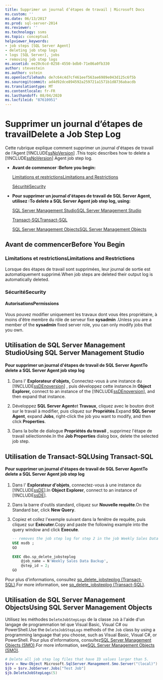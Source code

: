 ```yaml
---
title: Supprimer un journal d’étapes de travail | Microsoft Docs
ms.custom: ''
ms.date: 06/13/2017
ms.prod: sql-server-2014
ms.reviewer: ''
ms.technology: ssms
ms.topic: conceptual
helpviewer_keywords:
- job steps [SQL Server Agent]
- deleting job step logs
- logs [SQL Server], jobs
- removing job step logs
ms.assetid: ee20c6cd-0258-4550-bdb0-71e86a0fb330
author: stevestein
ms.author: sstein
ms.openlocfilehash: de7c64c4d7cf461eef563ae6989e043d125c6f5b
ms.sourcegitcommit: ad4d92dce894592a259721a1571b1d8736abacdb
ms.translationtype: MT
ms.contentlocale: fr-FR
ms.lasthandoff: 08/04/2020
ms.locfileid: "87610951"
---
```

# <a name="delete-a-job-step-log"></a><span data-ttu-id="f0472-102">Supprimer un journal d’étapes de travail</span><span class="sxs-lookup"><span data-stu-id="f0472-102">Delete a Job Step Log</span></span>
  <span data-ttu-id="f0472-103">Cette rubrique explique comment supprimer un journal d'étapes de travail de l'Agent [!INCLUDE[ssNoVersion](../../includes/ssnoversion-md.md)] .</span><span class="sxs-lookup"><span data-stu-id="f0472-103">This topic describes how to delete a [!INCLUDE[ssNoVersion](../../includes/ssnoversion-md.md)] Agent job step log.</span></span>  
  
-   <span data-ttu-id="f0472-104">**Avant de commencer :**</span><span class="sxs-lookup"><span data-stu-id="f0472-104">**Before you begin:**</span></span>  
  
     [<span data-ttu-id="f0472-105">Limitations et restrictions</span><span class="sxs-lookup"><span data-stu-id="f0472-105">Limitations and Restrictions</span></span>](#Restrictions)  
  
     [<span data-ttu-id="f0472-106">Sécurité</span><span class="sxs-lookup"><span data-stu-id="f0472-106">Security</span></span>](#Security)  
  
-   <span data-ttu-id="f0472-107">**Pour supprimer un journal d'étapes de travail de SQL Server Agent, utilisez :**</span><span class="sxs-lookup"><span data-stu-id="f0472-107">**To delete a SQL Server Agent job step log, using:**</span></span>  
  
     [<span data-ttu-id="f0472-108">SQL Server Management Studio</span><span class="sxs-lookup"><span data-stu-id="f0472-108">SQL Server Management Studio</span></span>](#SSMS)  
  
     [<span data-ttu-id="f0472-109">Transact-SQL</span><span class="sxs-lookup"><span data-stu-id="f0472-109">Transact-SQL</span></span>](#TSQL)  
  
     [<span data-ttu-id="f0472-110">SQL Server Management Objects</span><span class="sxs-lookup"><span data-stu-id="f0472-110">SQL Server Management Objects</span></span>](#SMO)  
  
##  <a name="before-you-begin"></a><a name="BeforeYouBegin"></a> <span data-ttu-id="f0472-111">Avant de commencer</span><span class="sxs-lookup"><span data-stu-id="f0472-111">Before You Begin</span></span>  
  
###  <a name="limitations-and-restrictions"></a><a name="Restrictions"></a> <span data-ttu-id="f0472-112">Limitations et restrictions</span><span class="sxs-lookup"><span data-stu-id="f0472-112">Limitations and Restrictions</span></span>  
 <span data-ttu-id="f0472-113">Lorsque des étapes de travail sont supprimées, leur journal de sortie est automatiquement supprimé.</span><span class="sxs-lookup"><span data-stu-id="f0472-113">When job steps are deleted their output log is automatically deleted.</span></span>  
  
###  <a name="security"></a><a name="Security"></a> <span data-ttu-id="f0472-114">Sécurité</span><span class="sxs-lookup"><span data-stu-id="f0472-114">Security</span></span>  
  
####  <a name="permissions"></a><a name="Permissions"></a> <span data-ttu-id="f0472-115">Autorisations</span><span class="sxs-lookup"><span data-stu-id="f0472-115">Permissions</span></span>  
 <span data-ttu-id="f0472-116">Vous pouvez modifier uniquement les travaux dont vous êtes propriétaire, à moins d'être membre du rôle de serveur fixe **sysadmin** .</span><span class="sxs-lookup"><span data-stu-id="f0472-116">Unless you are a member of the **sysadmin** fixed server role, you can only modify jobs that you own.</span></span>  
  
##  <a name="using-sql-server-management-studio"></a><a name="SSMS"></a> <span data-ttu-id="f0472-117">Utilisation de SQL Server Management Studio</span><span class="sxs-lookup"><span data-stu-id="f0472-117">Using SQL Server Management Studio</span></span>  
  
#### <a name="to-delete-a-sql-server-agent-job-step-log"></a><span data-ttu-id="f0472-118">Pour supprimer un journal d'étapes de travail de SQL Server Agent</span><span class="sxs-lookup"><span data-stu-id="f0472-118">To delete a SQL Server Agent job step log</span></span>  
  
1.  <span data-ttu-id="f0472-119">Dans l' **Explorateur d’objets,** Connectez-vous à une instance du [!INCLUDE[ssDEnoversion](../../includes/ssdenoversion-md.md)] , puis développez cette instance.</span><span class="sxs-lookup"><span data-stu-id="f0472-119">In **Object Explorer,** connect to an instance of the [!INCLUDE[ssDEnoversion](../../includes/ssdenoversion-md.md)], and then expand that instance.</span></span>  
  
2.  <span data-ttu-id="f0472-120">Développez **SQL Server Agent**et **Travaux**, cliquez avec le bouton droit sur le travail à modifier, puis cliquez sur **Propriétés**.</span><span class="sxs-lookup"><span data-stu-id="f0472-120">Expand **SQL Server Agent**, expand **Jobs**, right-click the job you want to modify, and then click **Properties**.</span></span>  
  
3.  <span data-ttu-id="f0472-121">Dans la boîte de dialogue **Propriétés du travail** , supprimez l'étape de travail sélectionnée.</span><span class="sxs-lookup"><span data-stu-id="f0472-121">In the **Job Properties** dialog box, delete the selected job step.</span></span>  
  
##  <a name="using-transact-sql"></a><a name="TSQL"></a> <span data-ttu-id="f0472-122">Utilisation de Transact-SQL</span><span class="sxs-lookup"><span data-stu-id="f0472-122">Using Transact-SQL</span></span>  
  
#### <a name="to-delete-a-sql-server-agent-job-step-log"></a><span data-ttu-id="f0472-123">Pour supprimer un journal d'étapes de travail de SQL Server Agent</span><span class="sxs-lookup"><span data-stu-id="f0472-123">To delete a SQL Server Agent job step log</span></span>  
  
1.  <span data-ttu-id="f0472-124">Dans l' **Explorateur d'objets**, connectez-vous à une instance du [!INCLUDE[ssDE](../../includes/ssde-md.md)].</span><span class="sxs-lookup"><span data-stu-id="f0472-124">In **Object Explorer**, connect to an instance of [!INCLUDE[ssDE](../../includes/ssde-md.md)].</span></span>  
  
2.  <span data-ttu-id="f0472-125">Dans la barre d'outils standard, cliquez sur **Nouvelle requête**.</span><span class="sxs-lookup"><span data-stu-id="f0472-125">On the Standard bar, click **New Query**.</span></span>  
  
3.  <span data-ttu-id="f0472-126">Copiez et collez l'exemple suivant dans la fenêtre de requête, puis cliquez sur **Exécuter**.</span><span class="sxs-lookup"><span data-stu-id="f0472-126">Copy and paste the following example into the query window and click **Execute**.</span></span>  
  
    ```sql
    -- removes the job step log for step 2 in the job Weekly Sales Data Backup  
    USE msdb ;  
    GO  
  
    EXEC dbo.sp_delete_jobsteplog  
        @job_name = N'Weekly Sales Data Backup',  
        @step_id = 2;  
    GO  
    ```  
  
 <span data-ttu-id="f0472-127">Pour plus d’informations, consultez [sp_delete_jobsteplog &#40;Transact-SQL&#41;](/sql/relational-databases/system-stored-procedures/sp-delete-jobsteplog-transact-sql).</span><span class="sxs-lookup"><span data-stu-id="f0472-127">For more information, see [sp_delete_jobsteplog &#40;Transact-SQL&#41;](/sql/relational-databases/system-stored-procedures/sp-delete-jobsteplog-transact-sql).</span></span>  
  
##  <a name="using-sql-server-management-objects"></a><a name="SMO"></a><span data-ttu-id="f0472-128">Utilisation de SQL Server Management Objects</span><span class="sxs-lookup"><span data-stu-id="f0472-128">Using SQL Server Management Objects</span></span>  
 <span data-ttu-id="f0472-129">Utilisez les méthodes `DeleteJobStepLogs` de la classe `Job` à l'aide d'un langage de programmation tel que Visual Basic, Visual C# ou PowerShell.</span><span class="sxs-lookup"><span data-stu-id="f0472-129">Use the `DeleteJobStepLogs` methods of the `Job` class by using a programming language that you choose, such as Visual Basic, Visual C#, or PowerShell.</span></span> <span data-ttu-id="f0472-130">Pour plus d’informations, consultez[SQL Server Management Objects (SMO)](https://msdn.microsoft.com/library/ms162169.aspx).</span><span class="sxs-lookup"><span data-stu-id="f0472-130">For more information, see[SQL Server Management Objects (SMO)](https://msdn.microsoft.com/library/ms162169.aspx).</span></span>  
  
```powershell
# Delete all job step log files that have ID values larger than 5.  
$srv = New-Object Microsoft.SqlServer.Management.Smo.Server("(local)")  
$jb = $srv.JobServer.Jobs["Test Job"]  
$jb.DeleteJobStepLogs(5)  
```
